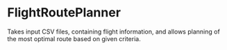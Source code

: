 # FlightRoutePlanner
Takes input CSV files, containing flight information, and allows planning of the most optimal route based on given criteria.
